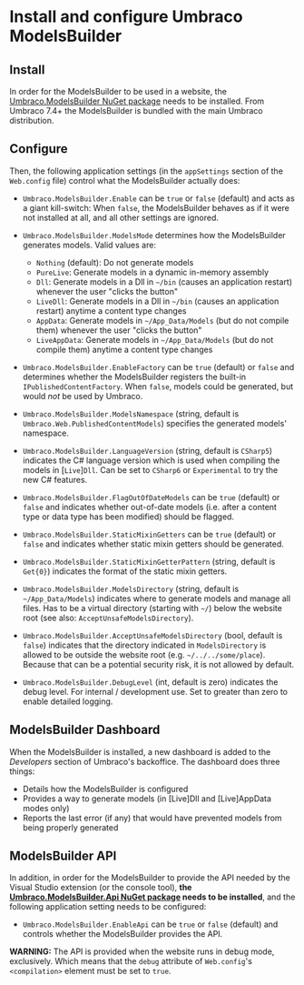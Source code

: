 # Install and configure Umbraco ModelsBuilder

## Install

In order for the ModelsBuilder to be used in a website, the [Umbraco.ModelsBuilder NuGet package](https://www.nuget.org/packages/Umbraco.ModelsBuilder/) needs to be installed. From Umbraco 7.4+ the ModelsBuilder is bundled with the main Umbraco distribution.

## Configure

Then, the following application settings (in the `appSettings` section of the `Web.config` file) control what the ModelsBuilder actually does:

* `Umbraco.ModelsBuilder.Enable` can be `true` or `false` (default) and acts as a giant kill-switch: When `false`, the ModelsBuilder behaves as if it were not installed at all, and all other settings are ignored.

* `Umbraco.ModelsBuilder.ModelsMode` determines how the ModelsBuilder generates models. Valid values are:
    * `Nothing` (default): Do not generate models
    * `PureLive`: Generate models in a dynamic in-memory assembly
    * `Dll`: Generate models in a Dll in `~/bin` (causes an application restart) whenever the user "clicks the button"
    * `LiveDll`: Generate models in a Dll in `~/bin` (causes an application restart) anytime a content type changes
    * `AppData`: Generate models in `~/App_Data/Models` (but do not compile them) whenever the user "clicks the button"
    * `LiveAppData`: Generate models in `~/App_Data/Models` (but do not compile them) anytime a content type changes

* `Umbraco.ModelsBuilder.EnableFactory` can be `true` (default) or `false` and determines whether the ModelsBuilder registers the built-in `IPublishedContentFactory`. When `false`, models could be generated, but would *not* be used by Umbraco.

* `Umbraco.ModelsBuilder.ModelsNamespace` (string, default is `Umbraco.Web.PublishedContentModels`) specifies the generated models' namespace.

* `Umbraco.ModelsBuilder.LanguageVersion` (string, default is `CSharp5`) indicates the C# language version which is used when compiling the models in [`Live`]`Dll`. Can be set to `CSharp6` or `Experimental` to try the new C# features.

* `Umbraco.ModelsBuilder.FlagOutOfDateModels` can be `true` (default) or `false` and indicates whether out-of-date models (i.e. after a content type or data type has been modified) should be flagged.

* `Umbraco.ModelsBuilder.StaticMixinGetters` can be `true` (default) or `false` and indicates whether static mixin getters should be generated.

* `Umbraco.ModelsBuilder.StaticMixinGetterPattern` (string, default is `Get{0}`) indicates the format of the static mixin getters.

* `Umbraco.ModelsBuilder.ModelsDirectory` (string, default is `~/App_Data/Models`) indicates where to generate models and manage all files. Has to be a virtual directory (starting with `~/`) below the website root (see also: `AcceptUnsafeModelsDirectory`).

* `Umbraco.ModelsBuilder.AcceptUnsafeModelsDirectory` (bool, default is `false`) indicates that the directory indicated in `ModelsDirectory` is allowed to be outside the website root (e.g. `~/../../some/place`). Because that can be a potential security risk, it is not allowed by default.

* `Umbraco.ModelsBuilder.DebugLevel` (int, default is zero) indicates the debug level. For internal / development use. Set to greater than zero to enable detailed logging.

## ModelsBuilder Dashboard

When the ModelsBuilder is installed, a new dashboard is added to the *Developers* section of Umbraco's backoffice. The dashboard does three things:

* Details how the ModelsBuilder is configured
* Provides a way to generate models (in [Live]Dll and [Live]AppData modes only)
* Reports the last error (if any) that would have prevented models from being properly generated

## ModelsBuilder API

In addition, in order for the ModelsBuilder to provide the API needed by the Visual Studio extension (or the console tool), **the [Umbraco.ModelsBuilder.Api NuGet package](https://www.nuget.org/packages/Umbraco.ModelsBuilder.Api/) needs to be installed**, and the following application setting needs to be configured:

* `Umbraco.ModelsBuilder.EnableApi` can be `true` or `false` (default) and controls whether the ModelsBuilder provides the API.

**WARNING:** The API is provided when the website runs in debug mode, exclusively. Which means that the `debug` attribute of `Web.config`'s `<compilation>` element must be set to `true`.
	